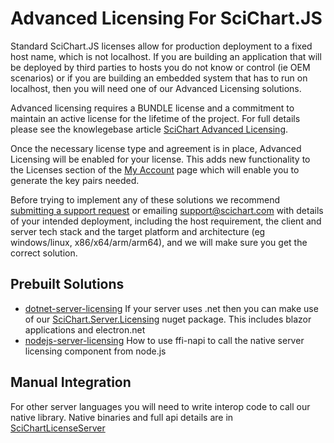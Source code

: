 # Advanced Licensing For SciChart.JS

Standard SciChart.JS licenses allow for production deployment to a fixed host name, which is not localhost. If you are building an application that will be deployed by third parties to hosts you do not know or control (ie OEM scenarios) or if you are building an embedded system that has to run on localhost, then you will need one of our Advanced Licensing solutions.

Advanced licensing requires a BUNDLE license and a commitment to maintain an active license for the lifetime of the project. For full details please see the knowlegebase article [SciChart Advanced Licensing](https://support.scichart.com/support/solutions/articles/101000516558-scichart-standard-advanced-licensing).

Once the necessary license type and agreement is in place, Advanced Licensing will be enabled for your license. This adds new functionality to the Licenses section of the [My Account](https://scichart.com/my-account) page which will enable you to generate the key pairs needed.

Before trying to implement any of these solutions we recommend [submitting a support request](https://support.scichart.com/support/tickets/new) or emailing [support@scichart.com](mailto:support@scichart.com) with details of your intended deployment, including the host requirement, the client and server tech stack and the target platform and architecture (eg windows/linux, x86/x64/arm/arm64), and we will make sure you get the correct solution.

## Prebuilt Solutions

- [dotnet-server-licensing](/AdvancedLicensing/dotnet-server-licensing/)
  If your server uses .net then you can make use of our [SciChart.Server.Licensing](https://www.nuget.org/packages/SciChart.Server.Licensing/) nuget package. This includes blazor applications and electron.net
- [nodejs-server-licensing](/AdvancedLicensing/nodejs-server-licensing/)
  How to use ffi-napi to call the native server licensing component from node.js

## Manual Integration

For other server languages you will need to write interop code to call our native library. Native binaries and full api details are in [SciChartLicenseServer](/AdvancedLicensing/SciChartLicenseServer/)
